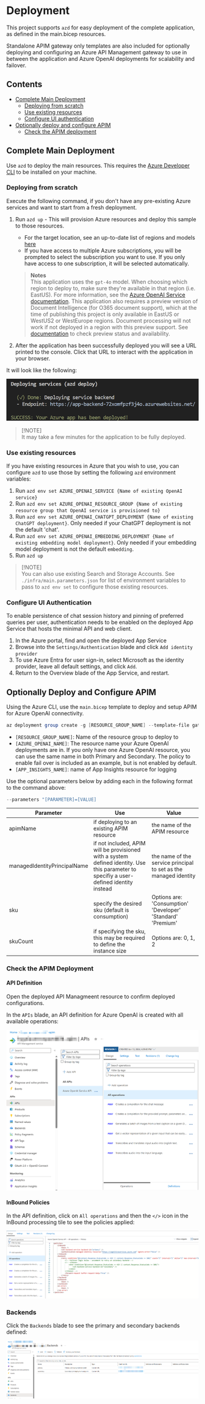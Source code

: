 # Deployment 
This project supports `azd` for easy deployment of the complete application, as defined in the main.bicep resources. 

Standalone APIM gateway only templates are also included for optionally deploying and configuring an Azure API Management gateway to use in between the application and Azure OpenAI deployments for scalability and failover.  

## Contents
* [Complete Main Deployment](#complete-main-deployment)
   * [Deploying from scratch](#deploying-from-scratch)
   * [Use existing resources](#use-existing-resources)
   * [Configure UI authentication](#configure-ui-authentication)
* [Optionally deploy and configure APIM](#optionally-deploy-and-configure-apim)
   * [Check the APIM deployment](#check-the-apim-deployment)

## Complete Main Deployment
Use `azd` to deploy the main resources. This requires the [Azure Developer CLI](https://learn.microsoft.com/en-us/azure/developer/azure-developer-cli/install-azd?tabs=winget-windows%2Cbrew-mac%2Cscript-linux&pivots=os-windows) to be installed on your machine. 

### Deploying from scratch

Execute the following command, if you don't have any pre-existing Azure services and want to start from a fresh deployment.

1. Run `azd up` - This will provision Azure resources and deploy this sample to those resources.
   - For the target location, see an up-to-date list of regions and models [here](https://learn.microsoft.com/azure/cognitive-services/openai/concepts/models)
   - If you have access to multiple Azure subscriptions, you will be prompted to select the subscription you want to use. If you only have access to one subscription, it will be selected automatically.

   > **Notes**<br>
   > This application uses the `gpt-4o` model. When choosing which region to deploy to, make sure they're available in that region (i.e. EastUS). For more information, see the [Azure OpenAI Service documentation](https://learn.microsoft.com/azure/cognitive-services/openai/concepts/models).
   > This application also requires a preview version of Document Intelligence (for O365 document support), which at the time of publishing this project is only available in EastUS or WestUS2 or WestEurope regions. Document processing will not work if not deployed in a region with this preview support. See [documentation](https://learn.microsoft.com/en-us/azure/ai-services/document-intelligence/overview?view=doc-intel-4.0.0) to check preview status and availability.

1. After the application has been successfully deployed you will see a URL printed to the console. Click that URL to interact with the application in your browser.

It will look like the following:

!['Output from running azd up'](../assets/endpoint.png)

> [!NOTE]<br>
> It may take a few minutes for the application to be fully deployed.

### Use existing resources

If you have existing resources in Azure that you wish to use, you can configure `azd` to use those by setting the following `azd` environment variables:

1. Run `azd env set AZURE_OPENAI_SERVICE {Name of existing OpenAI service}`
1. Run `azd env set AZURE_OPENAI_RESOURCE_GROUP {Name of existing resource group that OpenAI service is provisioned to}`
1. Run `azd env set AZURE_OPENAI_CHATGPT_DEPLOYMENT {Name of existing ChatGPT deployment}`. Only needed if your ChatGPT deployment is not the default 'chat'.
1. Run `azd env set AZURE_OPENAI_EMBEDDING_DEPLOYMENT {Name of existing embedding model deployment}`. Only needed if your embedding model deployment is not the default `embedding`.
1. Run `azd up`

> [!NOTE]<br> 
> You can also use existing Search and Storage Accounts. See `./infra/main.parameters.json` for list of environment variables to pass to `azd env set` to configure those existing resources.

### Configure UI Authentication
To enable persistence of chat session history and pinning of preferred queries per user, authentication needs to be enabled on the deployed App Service that hosts the minimal API and web client. 

1. In the Azure portal, find and open the deployed App Service
1. Browse into the `Settings/Authentication` blade and click `Add identity provider`
1. To use Azure Entra for user sign-in, select Microsoft as the identity provider, leave all default settings, and click `Add`. 
1. Return to the Overview blade of the App Service, and restart.


## Optionally Deploy and Configure APIM
Using the Azure CLI, use the `main.bicep` template to deploy and setup APIM for Azure OpenAI connectivity.

```powershell
az deployment group create -g [RESOURCE_GROUP_NAME] --template-file gatewayOnly.bicep --parameters "aoaiPrimaryAccount=[AZURE_OPENAI_NAME]" --parameters "aoaiSecondaryAccount=[AZURE_OPENAI_NAME]" --parameters "applicationInsightsName=[APP_INSIGHTS_NAME]"
```

* `[RESOURCE_GROUP_NAME]`: Name of the resource group to deploy to
* `[AZURE_OPENAI_NAME]`: The resource name your Azure OpenAI deployments are in. If you only have one Azure OpenAI resource, you can use the same name in both Primary and Secondary. The policy to enable fail over is included as an example, but is not enabled by default.
* `[APP_INSIGHTS_NAME]`: name of App Insights resource for logging

Use the optional parameters below by adding each in the following format to the command above:

```powershell
--parameters "[PARAMETER]=[VALUE]
```

| Parameter | Use | Value |
|---|---|---|
| apimName | if deploying to an existing APIM resource | the name of the APIM resource |
| managedIdentityPrincipalName | if not included, APIM will be provisioned with a system defined identity. Use this parameter to specifiy a user-defined identity instead | the name of the service principal to set as the managed identity |
| sku | specify the desired sku (default is consumption) | Options are: 'Consumption' 'Developer' 'Standard' 'Premium' |
| skuCount | if specifying the sku, this may be required to define the instance size | Options are: 0, 1, 2 |

### Check the APIM Deployment

#### API Definition
Open the deployed API Managmeent resource to confirm deployed configurations.

In the `APIs` blade, an API definition for Azure OpenAI is created with all available operations:

![Azure OpenAI Service API](../docs/APIM_API_Definition.png)

#### InBound Policies

In the API definition, click on `All operations` and then the `</>` icon in the InBound processing tile to see the policies applied:

![API InBound Policies](../docs/APIM_InBound_Policies.png)

### Backends

Click the `Backends` blade to see the primary and secondary backends defined:

![Backends](../docs/APIM_Backends.png)

